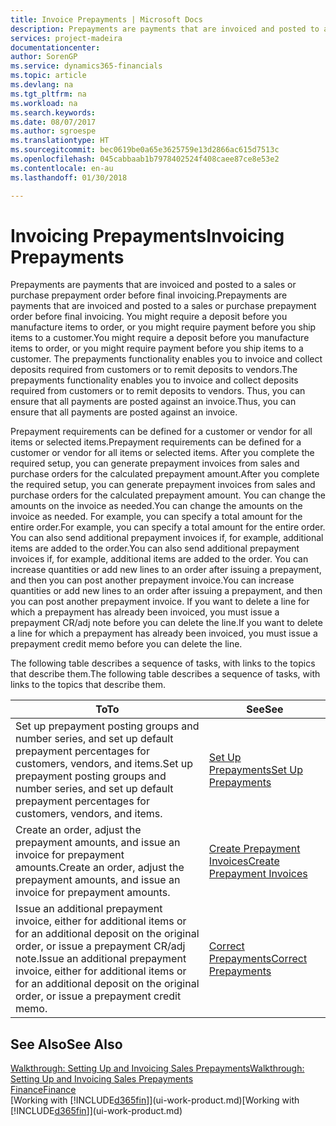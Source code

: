 ```yaml
---
title: Invoice Prepayments | Microsoft Docs
description: Prepayments are payments that are invoiced and posted to a sales or purchase prepayment order before final invoicing. You might require a deposit before you manufacture items to order, or you might require payment before you ship items to a customer. The prepayments functionality enables you to invoice and collect deposits required from customers or to remit deposits to vendors. Thus, you can ensure that all payments are posted against an invoice.
services: project-madeira
documentationcenter: 
author: SorenGP
ms.service: dynamics365-financials
ms.topic: article
ms.devlang: na
ms.tgt_pltfrm: na
ms.workload: na
ms.search.keywords: 
ms.date: 08/07/2017
ms.author: sgroespe
ms.translationtype: HT
ms.sourcegitcommit: bec0619be0a65e3625759e13d2866ac615d7513c
ms.openlocfilehash: 045cabbaab1b7978402524f408caee87ce8e53e2
ms.contentlocale: en-au
ms.lasthandoff: 01/30/2018

---
```

# <a name="invoicing-prepayments"></a><span data-ttu-id="6a60d-106">Invoicing Prepayments</span><span class="sxs-lookup"><span data-stu-id="6a60d-106">Invoicing Prepayments</span></span>
<span data-ttu-id="6a60d-107">Prepayments are payments that are invoiced and posted to a sales or purchase prepayment order before final invoicing.</span><span class="sxs-lookup"><span data-stu-id="6a60d-107">Prepayments are payments that are invoiced and posted to a sales or purchase prepayment order before final invoicing.</span></span> <span data-ttu-id="6a60d-108">You might require a deposit before you manufacture items to order, or you might require payment before you ship items to a customer.</span><span class="sxs-lookup"><span data-stu-id="6a60d-108">You might require a deposit before you manufacture items to order, or you might require payment before you ship items to a customer.</span></span> <span data-ttu-id="6a60d-109">The prepayments functionality enables you to invoice and collect deposits required from customers or to remit deposits to vendors.</span><span class="sxs-lookup"><span data-stu-id="6a60d-109">The prepayments functionality enables you to invoice and collect deposits required from customers or to remit deposits to vendors.</span></span> <span data-ttu-id="6a60d-110">Thus, you can ensure that all payments are posted against an invoice.</span><span class="sxs-lookup"><span data-stu-id="6a60d-110">Thus, you can ensure that all payments are posted against an invoice.</span></span>  

 <span data-ttu-id="6a60d-111">Prepayment requirements can be defined for a customer or vendor for all items or selected items.</span><span class="sxs-lookup"><span data-stu-id="6a60d-111">Prepayment requirements can be defined for a customer or vendor for all items or selected items.</span></span> <span data-ttu-id="6a60d-112">After you complete the required setup, you can generate prepayment invoices from sales and purchase orders for the calculated prepayment amount.</span><span class="sxs-lookup"><span data-stu-id="6a60d-112">After you complete the required setup, you can generate prepayment invoices from sales and purchase orders for the calculated prepayment amount.</span></span> <span data-ttu-id="6a60d-113">You can change the amounts on the invoice as needed.</span><span class="sxs-lookup"><span data-stu-id="6a60d-113">You can change the amounts on the invoice as needed.</span></span> <span data-ttu-id="6a60d-114">For example, you can specify a total amount for the entire order.</span><span class="sxs-lookup"><span data-stu-id="6a60d-114">For example, you can specify a total amount for the entire order.</span></span> <span data-ttu-id="6a60d-115">You can also send additional prepayment invoices if, for example, additional items are added to the order.</span><span class="sxs-lookup"><span data-stu-id="6a60d-115">You can also send additional prepayment invoices if, for example, additional items are added to the order.</span></span> <span data-ttu-id="6a60d-116">You can increase quantities or add new lines to an order after issuing a prepayment, and then you can post another prepayment invoice.</span><span class="sxs-lookup"><span data-stu-id="6a60d-116">You can increase quantities or add new lines to an order after issuing a prepayment, and then you can post another prepayment invoice.</span></span> <span data-ttu-id="6a60d-117">If you want to delete a line for which a prepayment has already been invoiced, you must issue a prepayment CR/adj note before you can delete the line.</span><span class="sxs-lookup"><span data-stu-id="6a60d-117">If you want to delete a line for which a prepayment has already been invoiced, you must issue a prepayment credit memo before you can delete the line.</span></span>  

 <span data-ttu-id="6a60d-118">The following table describes a sequence of tasks, with links to the topics that describe them.</span><span class="sxs-lookup"><span data-stu-id="6a60d-118">The following table describes a sequence of tasks, with links to the topics that describe them.</span></span>

|<span data-ttu-id="6a60d-119">**To**</span><span class="sxs-lookup"><span data-stu-id="6a60d-119">**To**</span></span>|<span data-ttu-id="6a60d-120">**See**</span><span class="sxs-lookup"><span data-stu-id="6a60d-120">**See**</span></span>|  
|------------|-------------|  
|<span data-ttu-id="6a60d-121">Set up prepayment posting groups and number series, and set up default prepayment percentages for customers, vendors, and items.</span><span class="sxs-lookup"><span data-stu-id="6a60d-121">Set up prepayment posting groups and number series, and set up default prepayment percentages for customers, vendors, and items.</span></span>|[<span data-ttu-id="6a60d-122">Set Up Prepayments</span><span class="sxs-lookup"><span data-stu-id="6a60d-122">Set Up Prepayments</span></span>](finance-set-up-prepayments.md)|
|<span data-ttu-id="6a60d-123">Create an order, adjust the prepayment amounts, and issue an invoice for prepayment amounts.</span><span class="sxs-lookup"><span data-stu-id="6a60d-123">Create an order, adjust the prepayment amounts, and issue an invoice for prepayment amounts.</span></span>|[<span data-ttu-id="6a60d-124">Create Prepayment Invoices</span><span class="sxs-lookup"><span data-stu-id="6a60d-124">Create Prepayment Invoices</span></span>](finance-how-to-create-prepayment-invoices.md)|  
|<span data-ttu-id="6a60d-125">Issue an additional prepayment invoice, either for additional items or for an additional deposit on the original order, or issue a prepayment CR/adj note.</span><span class="sxs-lookup"><span data-stu-id="6a60d-125">Issue an additional prepayment invoice, either for additional items or for an additional deposit on the original order, or issue a prepayment credit memo.</span></span>|[<span data-ttu-id="6a60d-126">Correct Prepayments</span><span class="sxs-lookup"><span data-stu-id="6a60d-126">Correct Prepayments</span></span>](finance-how-to-correct-prepayments.md)|  

## <a name="see-also"></a><span data-ttu-id="6a60d-127">See Also</span><span class="sxs-lookup"><span data-stu-id="6a60d-127">See Also</span></span>  
[<span data-ttu-id="6a60d-128">Walkthrough: Setting Up and Invoicing Sales Prepayments</span><span class="sxs-lookup"><span data-stu-id="6a60d-128">Walkthrough: Setting Up and Invoicing Sales Prepayments</span></span>](walkthrough-setting-up-and-invoicing-sales-prepayments.md)  
[<span data-ttu-id="6a60d-129">Finance</span><span class="sxs-lookup"><span data-stu-id="6a60d-129">Finance</span></span>](finance.md)  
<span data-ttu-id="6a60d-130">[Working with [!INCLUDE[d365fin](includes/d365fin_md.md)]](ui-work-product.md)</span><span class="sxs-lookup"><span data-stu-id="6a60d-130">[Working with [!INCLUDE[d365fin](includes/d365fin_md.md)]](ui-work-product.md)</span></span>

